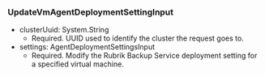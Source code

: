### UpdateVmAgentDeploymentSettingInput


- clusterUuid: System.String
  - Required. UUID used to identify the cluster the request goes to.
- settings: AgentDeploymentSettingsInput
  - Required. Modify the Rubrik Backup Service deployment setting for a specified virtual machine.
